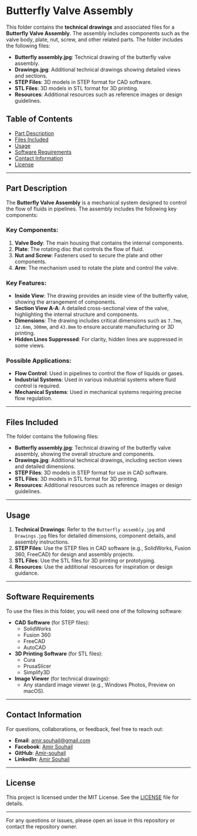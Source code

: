 # Butterfly Valve Assembly

This folder contains the **technical drawings** and associated files for a **Butterfly Valve Assembly**. The assembly includes components such as the valve body, plate, nut, screw, and other related parts. The folder includes the following files:

- **Butterfly assembly.jpg**: Technical drawing of the butterfly valve assembly.
- **Drawings.jpg**: Additional technical drawings showing detailed views and sections.
- **STEP Files**: 3D models in STEP format for CAD software.
- **STL Files**: 3D models in STL format for 3D printing.
- **Resources**: Additional resources such as reference images or design guidelines.

## Table of Contents
- [Part Description](#part-description)
- [Files Included](#files-included)
- [Usage](#usage)
- [Software Requirements](#software-requirements)
- [Contact Information](#contact-information)
- [License](#license)

---

## Part Description
The **Butterfly Valve Assembly** is a mechanical system designed to control the flow of fluids in pipelines. The assembly includes the following key components:

### Key Components:
1. **Valve Body**: The main housing that contains the internal components.
2. **Plate**: The rotating disc that controls the flow of fluid.
3. **Nut and Screw**: Fasteners used to secure the plate and other components.
4. **Arm**: The mechanism used to rotate the plate and control the valve.

### Key Features:
- **Inside View**: The drawing provides an inside view of the butterfly valve, showing the arrangement of components.
- **Section View A-A**: A detailed cross-sectional view of the valve, highlighting the internal structure and components.
- **Dimensions**: The drawing includes critical dimensions such as `7.7mm`, `12.6mm`, `300mm`, and `43.8mm` to ensure accurate manufacturing or 3D printing.
- **Hidden Lines Suppressed**: For clarity, hidden lines are suppressed in some views.

### Possible Applications:
- **Flow Control**: Used in pipelines to control the flow of liquids or gases.
- **Industrial Systems**: Used in various industrial systems where fluid control is required.
- **Mechanical Systems**: Used in mechanical systems requiring precise flow regulation.

---

## Files Included
The folder contains the following files:
- **Butterfly assembly.jpg**: Technical drawing of the butterfly valve assembly, showing the overall structure and components.
- **Drawings.jpg**: Additional technical drawings, including section views and detailed dimensions.
- **STEP Files**: 3D models in STEP format for use in CAD software.
- **STL Files**: 3D models in STL format for 3D printing.
- **Resources**: Additional resources such as reference images or design guidelines.

---

## Usage
1. **Technical Drawings**: Refer to the `Butterfly assembly.jpg` and `Drawings.jpg` files for detailed dimensions, component details, and assembly instructions.
2. **STEP Files**: Use the STEP files in CAD software (e.g., SolidWorks, Fusion 360, FreeCAD) for design and assembly projects.
3. **STL Files**: Use the STL files for 3D printing or prototyping.
4. **Resources**: Use the additional resources for inspiration or design guidance.

---

## Software Requirements
To use the files in this folder, you will need one of the following software:
- **CAD Software** (for STEP files):
  - SolidWorks
  - Fusion 360
  - FreeCAD
  - AutoCAD
- **3D Printing Software** (for STL files):
  - Cura
  - PrusaSlicer
  - Simplify3D
- **Image Viewer** (for technical drawings):
  - Any standard image viewer (e.g., Windows Photos, Preview on macOS).

---

## Contact Information
For questions, collaborations, or feedback, feel free to reach out:
- **Email**: [amir.souhail@gmail.com](mailto:amir.souhail@gmail.com)
- **Facebook**: [Amir Souhail](https://www.facebook.com/amir.souhail)
- **GitHub**: [Amir-souhail](https://github.com/Amir-souhail)
- **LinkedIn**: [Amir Souhail](https://www.linkedin.com/in/amir-souhail-3b939069/)

---

## License
This project is licensed under the MIT License. See the [LICENSE](LICENSE) file for details.

---

For any questions or issues, please open an issue in this repository or contact the repository owner.
